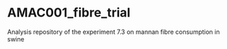 # AMAC001_fibre_trial
Analysis repository of the experiment 7.3 on mannan fibre consumption in swine
